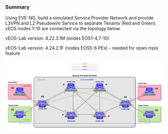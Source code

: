 ### Summary
Using EVE-NG, build a simulated Service Provider Network and provide L3VPN and L2 Pseudowire Service to separate Tenants (Red and Green).  vEOS nodes 1-10 are connected via the topology below.

vEOS-Lab version:  4.22.3.1M (nodes EOS1-4,7-10)

vEOS-Lab version:  4.24.2.1F (nodes EOS5-6 PEs) - needed for vpws mpls feature


<img src="SP_Network_Simulation.png" alt="topology" width="700"/>